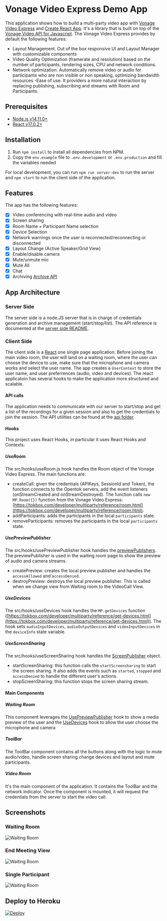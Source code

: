 # Vonage Video Express Demo App 

This application shows how to build a multi-party video app with [Vonage Video Express](https://tokbox.com/developer/multiparty/) and [Create React App](https://reactjs.org/docs/create-a-new-react-app.html). It's a library that is built on top of the [Vonage Video API for Javascript](https://tokbox.com/developer/sdks/js/). The Vonage Video Express provides by default the following features:

- Layout Management. Out of the box responsive UI and Layout Manager with customizable components
- Video Quality Optimization (framerate and resolution) based on the number of participants, rendering sizes, CPU and network conditions.
- Network optimization. Automatically remove video or audio for participants who are non visible or non speaking, optimizing bandwidth resources
  -Ease of use. It providers a more natural interaction by replacing publishing, subscribing and streams with Room and Participants.

## Prerequisites

- [Node.js v14.11.0+](https://nodejs.org/en/)
- [React v17.0.2+](https://reactjs.org/)

## Installation

1. Run `npm install` to install all dependencies from NPM.
2. Copy the `env.example` file to `.env.development` or `.env.production` and fill the variables needed

For local development, you can run `npm run server-dev` to run the server and `npm start` to run the client side of the application.

## Features

The app has the following features:

- [x] Video conferencing with real-time audio and video
- [x] Screen sharing
- [x] Room Name + Participant Name selection
- [x] Device Selection
- [x] Network warnings once the user is reconnected/reconnecting or disconnected
- [x] Layout Change (Active Speaker/Grid View)
- [x] Enable/disable camera
- [x] Mute/unmute mic
- [x] Mute All
- [x] Chat
- [x] Archiving [Archive API](https://tokbox.com/developer/guides/archiving/)

## App Architecture

### Server Side

The server side is a node.JS server that is in charge of credentials generation and archive management (start/stop/list). The API reference is documented at the [server side README](https://github.com/nexmo-se/video-api-multiparty-sdk-sample-app/blob/main/server/README.md).

### Client Side

The client side is a [React](https://reactjs.org/) one single page application. Before joining the main video room, the user will land on a waiting room, where the user can choose the device to use, make sure that the microphone and camera works and select the user name. The app creates a `UserContext` to store the user name, and user preferrences (audio, video and devices). The react applicatoin has several hooks to make the application more structured and scalable.

#### API calls

The application needs to communicate with our server to start/stop and get a list of the recordings for a given session and also to get the credentials to join the session. The API utilities can be found at the [api folder](https://github.com/nexmo-se/video-api-multiparty-sdk-sample-app/tree/main/src/api)

#### Hooks

This project uses React Hooks, in particular it uses React Hooks and Contexts:

##### UseRoom

The src/hooks/useRoom.js hook handles the Room object of the Vonage Video Express. The main functions are:

- createCall: given the credentials (APIKeys, SessionId and Token), the function connects to the Opentok servers, add the event listeners (onStreamCreated and onStreamDestroyed). The function calls `new MP.Room({})` function from the Vonage Video Express: [https://tokbox.com/developer/multiparty/reference/room.html](https://tokbox.com/developer/multiparty/reference/room.html).
- addParticipants: adds the participants in the local `participants` state.
- removeParticipants: removes the participants in the local `participants` state.

##### UsePreviewPublisher

The src/hooks/usePreviewPublisher hook handles the [previewPublishers](https://tokbox.com/developer/multiparty/reference/preview-publisher.html). The previewPublisher is used in the waiting room page to show the preview of audio and camera streams.

- createPreview: creates the local preview publisher and handles the `accessAllowed` and `accessDenied`.
- destroyPreview: destroys the local preview publisher. This is called when we change view from Waiting room to the VideoCall View.

##### UseDevices

The src/hooks/useDevices hook handles the `MP.getDevices` function ([https://tokbox.com/developer/multiparty/reference/get-devices.html](https://tokbox.com/developer/multiparty/reference/get-devices.html)). The hook sets `audioInputDevices`, `audioOutputDevices` and `videoInputDevices` in the `deviceInfo` state variable.

##### UseScreenSharing

The src/hooks/useScreenSharing hook handles the [ScreenPublisher](https://tokbox.com/developer/multiparty/reference/screen-publisher.html) object.

- startScreenSharing: this function calls the `startScreensharing` to start the screen sharing. It also adds the events such as `started`, `stopped` and `accessDenied` to handle the different user's actions.
- stopScreenSharing: this function stops the screen sharing stream.

#### Main Components

##### Waiting Room

This component leverages the [UsePreviewPublisher](https://github.com/nexmo-se/video-api-multiparty-sdk-sample-app/blob/main/src/hooks/usePreviewPublisher.js) hook to show a media preview of the user and the [UseDevices](https://github.com/nexmo-se/video-api-multiparty-sdk-sample-app/blob/main/src/hooks/UseDevices.js) hook to allow the user choose the microphone and camera

##### ToolBar

The ToolBar component contains all the buttons along with the logic to mute audio/video, handle screen sharing change devices and layout and mute participants.

##### Video Room

It's the main component of the application. It contains the ToolBar and the network indicator. Once the component is mounted, it will request the credentials from the server to start the video call.

## Screenshots

### Waiting Room

![Waiting Room](public/images/Preview.png?raw=true)

### End Meeting View

![Waiting Room](public/images/endMeetingView.png?raw=true)

### Single Participant

![Waiting Room](public/images/singleParticipant.png?raw=true)

## Deploy to Heroku

[![Deploy](https://www.herokucdn.com/deploy/button.svg)](https://heroku.com/deploy?template=https://github.com/nexmo-se/video-api-multiparty-toolkit-sample-app.git)
